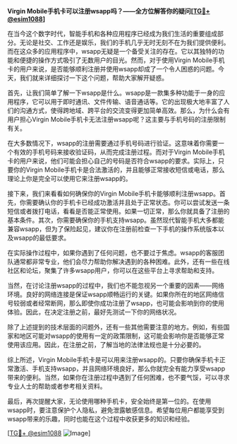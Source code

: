 **Virgin Mobile手机卡可以注册wsapp吗？——全方位解答你的疑问[[TG💪+ @esim1088](https://t.me/s/esim1088)]**

在当今这个数字时代，智能手机和各种应用程序已经成为我们生活的重要组成部分。无论是社交、工作还是娱乐，我们的手机几乎无时无刻不在为我们提供便利。而在这众多的应用程序中，wsapp无疑是一个备受关注的存在。它以其独特的功能和便捷的操作方式吸引了无数用户的目光。然而，对于使用Virgin Mobile手机卡的用户来说，是否能够顺利注册并使用wsapp却成了一个令人困惑的问题。今天，我们就来详细探讨一下这个问题，帮助大家解开疑惑。

首先，让我们简单了解一下wsapp是什么。wsapp是一款集多种功能于一身的应用程序，它可以用于即时通讯、文件传输、语音通话等。它的出现极大地丰富了人们的沟通方式，使得跨地域、跨平台的交流变得更加简单高效。那么，为什么会有用户担心Virgin Mobile手机卡无法注册wsapp呢？这主要与手机号码的注册限制有关。

在大多数情况下，wsapp的注册需要通过手机号码进行验证。这意味着你需要一个有效的手机号码来接收验证码，从而完成注册过程。而对于Virgin Mobile手机卡的用户来说，他们可能会担心自己的号码是否符合wsapp的要求。实际上，只要你的Virgin Mobile手机卡是合法激活的，并且能够正常接收短信或电话，那么理论上你是完全可以使用它来注册wsapp的。

接下来，我们来看看如何确保你的Virgin Mobile手机卡能够顺利注册wsapp。首先，你需要确认你的手机卡已经成功激活并且处于正常状态。你可以尝试发送一条短信或者拨打电话，看看是否能正常使用。如果一切正常，那么你就具备了注册的基本条件。其次，你需要确保你的手机支持wsapp。虽然现代智能手机大多都能兼容wsapp，但为了保险起见，建议你在注册前检查一下手机的操作系统版本以及wsapp的最低要求。

在实际操作过程中，如果你遇到了任何问题，也不要过于焦虑。wsapp的客服团队通常都非常专业，他们会尽力帮助你解决遇到的各种困难。此外，还有一些在线社区和论坛，聚集了许多wsapp用户，你可以在这些平台上寻求帮助和支持。

当然，在讨论注册wsapp的过程中，我们也不能忽视另一个重要的因素——网络环境。良好的网络连接是保证wsapp顺畅运行的关键。如果你所在的地区网络信号较弱或者经常断网，那么即使你成功注册了wsapp，也可能会影响到你的使用体验。因此，在决定注册之前，最好先测试一下你的网络状况。

除了上述提到的技术层面的问题外，还有一些其他需要注意的地方。例如，有些国家和地区可能对wsapp的使用有一定的政策限制，这可能会影响你是否能够正常使用该应用。因此，在注册之前，了解当地的法律法规也是十分必要的。

综上所述，Virgin Mobile手机卡是可以用来注册wsapp的。只要你确保手机卡正常激活、手机支持wsapp，并且网络环境良好，那么你就完全有能力享受wsapp带来的便利。当然，如果你在注册过程中遇到了任何困难，也不要气馁，可以寻求专业人士的帮助或者参考相关资料。

最后，再次提醒大家，无论使用哪种手机卡，安全始终是第一位的。在使用wsapp时，要注意保护个人隐私，避免泄露敏感信息。希望每位用户都能享受到wsapp带来的乐趣，同时也能在这个过程中收获更多的知识和经验。

[[TG💪+ @esim1088](https://t.me/s/esim1088) ![Image](https://i.postimg.cc/4NQfJmqS/Snipaste-2025-05-13-00-14-12.png)]